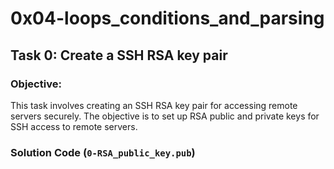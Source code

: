 # 0x04-loops_conditions_and_parsing

## Task 0: Create a SSH RSA key pair

### Objective:
This task involves creating an SSH RSA key pair for accessing remote servers securely. The objective is to set up RSA public and private keys for SSH access to remote servers.

### Solution Code (`0-RSA_public_key.pub`)
